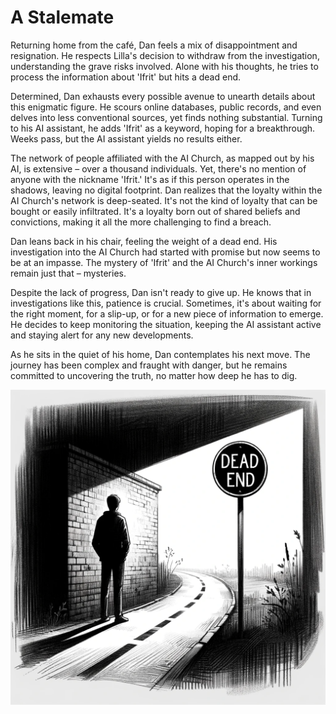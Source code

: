 # A Stalemate

Returning home from the café, Dan feels a mix of disappointment and resignation. He respects Lilla's decision to withdraw from the investigation, understanding the grave risks involved. Alone with his thoughts, he tries to process the information about 'Ifrit' but hits a dead end.

Determined, Dan exhausts every possible avenue to unearth details about this enigmatic figure. He scours online databases, public records, and even delves into less conventional sources, yet finds nothing substantial. Turning to his AI assistant, he adds 'Ifrit' as a keyword, hoping for a breakthrough. Weeks pass, but the AI assistant yields no results either.

The network of people affiliated with the AI Church, as mapped out by his AI, is extensive – over a thousand individuals. Yet, there's no mention of anyone with the nickname 'Ifrit.' It's as if this person operates in the shadows, leaving no digital footprint. Dan realizes that the loyalty within the AI Church's network is deep-seated. It's not the kind of loyalty that can be bought or easily infiltrated. It's a loyalty born out of shared beliefs and convictions, making it all the more challenging to find a breach.

Dan leans back in his chair, feeling the weight of a dead end. His investigation into the AI Church had started with promise but now seems to be at an impasse. The mystery of 'Ifrit' and the AI Church's inner workings remain just that – mysteries.

Despite the lack of progress, Dan isn't ready to give up. He knows that in investigations like this, patience is crucial. Sometimes, it's about waiting for the right moment, for a slip-up, or for a new piece of information to emerge. He decides to keep monitoring the situation, keeping the AI assistant active and staying alert for any new developments.

As he sits in the quiet of his home, Dan contemplates his next move. The journey has been complex and fraught with danger, but he remains committed to uncovering the truth, no matter how deep he has to dig.

![The Dead End sign](./images/24.dead.end.png "The Dead End")
